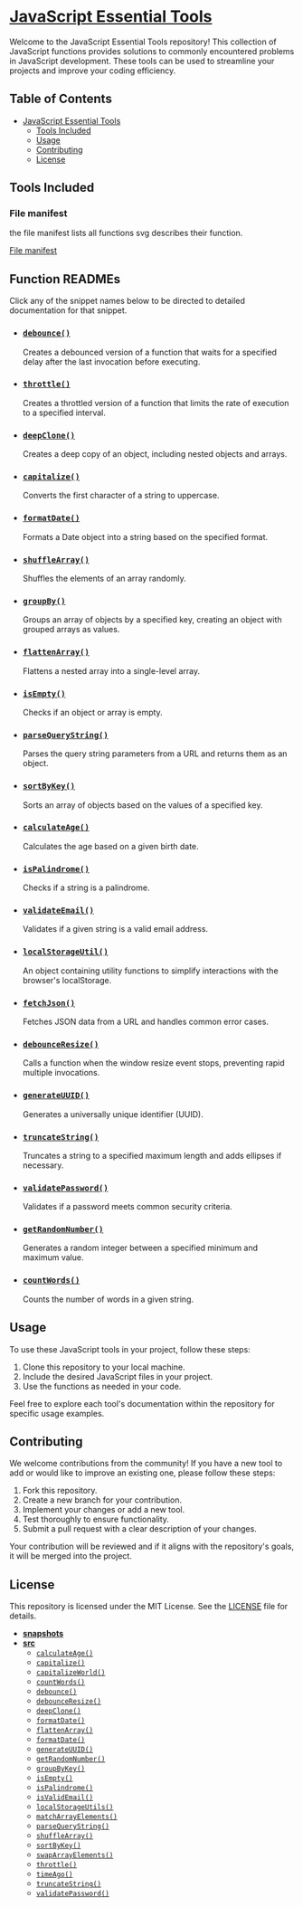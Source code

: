 # [JavaScript Essential Tools](phobiacide.github.io/toolbox/)

Welcome to the JavaScript Essential Tools repository! This collection of JavaScript functions provides solutions to commonly encountered problems in JavaScript development. These tools can be used to streamline your projects and improve your coding efficiency.

## Table of Contents

- [JavaScript Essential Tools](#javascript-essential-tools)
  - [Tools Included](#tools-included)
  - [Usage](#usage)
  - [Contributing](#contributing)
  - [License](#license)

## Tools Included

### File manifest

the file manifest lists all functions svg describes their  function. 

[File manifest](./fileManifest.json)

## Function READMEs

Click any of the snippet names below to be directed to detailed documentation for that snippet.

- ### [`debounce()`](./src/debounce.md)

  Creates a debounced version of a function that waits for a specified delay after the last invocation before executing.

- ### [`throttle()`](./src/throttle.md)

  Creates a throttled version of a function that limits the rate of execution to a specified interval.

- ### [`deepClone()`](./src/deepClone.md)

  Creates a deep copy of an object, including nested objects and arrays.

- ### [`capitalize()`](./src/capitalize.md)

  Converts the first character of a string to uppercase.

- ### [`formatDate()`](./src/formatDate.md)

  Formats a Date object into a string based on the specified format.

- ### [`shuffleArray()`](./src/shuffleArray.md)

  Shuffles the elements of an array randomly.

- ### [`groupBy()`](./src/groupBy.md)

  Groups an array of objects by a specified key, creating an object with grouped arrays as values.

- ### [`flattenArray()`](./src/flattenArray.md)

  Flattens a nested array into a single-level array.

- ### [`isEmpty()`](./src/isEmpty.md)

  Checks if an object or array is empty.

- ### [`parseQueryString()`](./src/parseQueryString.md)

  Parses the query string parameters from a URL and returns them as an object.

- ### [`sortByKey()`](./src/sortByKey.md)

  Sorts an array of objects based on the values of a specified key.

- ### [`calculateAge()`](./src/calculateAge.md)

  Calculates the age based on a given birth date.

- ### [`isPalindrome()`](./src/isPalindrome.md)

  Checks if a string is a palindrome.

- ### [`validateEmail()`](./src/validateEmail.md)

  Validates if a given string is a valid email address.

- ### [`localStorageUtil()`](./src/localStorageUtil.md)

  An object containing utility functions to simplify interactions with the browser's localStorage.

- ### [`fetchJson()`](./src/fetchJson.md)

  Fetches JSON data from a URL and handles common error cases.

- ### [`debounceResize()`](./src/debounceResize.md)

  Calls a function when the window resize event stops, preventing rapid multiple invocations.

- ### [`generateUUID()`](./src/generateUUID.md)

  Generates a universally unique identifier (UUID).

- ### [`truncateString()`](./src/truncateString.md)

  Truncates a string to a specified maximum length and adds ellipses if necessary.

- ### [`validatePassword()`](./src/validatePassword.md)

  Validates if a password meets common security criteria.

- ### [`getRandomNumber()`](./src/getRandomNumber.md)

  Generates a random integer between a specified minimum and maximum value.

- ### [`countWords()`](./src/countWords.md)

  Counts the number of words in a given string.

## Usage

To use these JavaScript tools in your project, follow these steps:

  1. Clone this repository to your local machine.
  2. Include the desired JavaScript files in your project.
  3. Use the functions as needed in your code.

Feel free to explore each tool's documentation within the repository for specific usage examples.

## Contributing

We welcome contributions from the community! If you have a new tool to add or would like to improve an existing one, please follow these steps:

  1. Fork this repository.
  2. Create a new branch for your contribution.
  3. Implement your changes or add a new tool.
  4. Test thoroughly to ensure functionality.
  5. Submit a pull request with a clear description of your changes.

Your contribution will be reviewed and if it aligns with the repository's goals, it will be merged into the project.

## License

This repository is licensed under the MIT License. See the [LICENSE](LICENSE) file for details.


<!-- tree generated by markdown-notes-tree starts here -->

- [**snapshots**](snapshots)
- [**src**](src)
    - [`calculateAge()`](src/calculateAge.md)
    - [`capitalize()`](src/capitalize.md)
    - [`capitalizeWorld()`](src/capitalizeWords.md)
    - [`countWords()`](src/countWords.md)
    - [`debounce()`](src/debounce.md)
    - [`debounceResize()`](src/debounceResize.md)
    - [`deepClone()`](src/deepClone.md)
    - [`formatDate()`](src/fetchJson.md)
    - [`flattenArray()`](src/flattenArray.md)
    - [`formatDate()`](src/formatDate.md)
    - [`generateUUID()`](src/generateUUID.md)
    - [`getRandomNumber()`](src/getRandomNumber.md)
    - [`groupByKey()`](src/groupByKey.md)
    - [`isEmpty()`](src/isEmpty.md)
    - [`isPalindrome()`](src/isPalindrome.md)
    - [`isValidEmail()`](src/isValidEmail.md)
    - [`localStorageUtils()`](src/localStorageUtils.md)
    - [`matchArrayElements()`](src/matchArrayElements.md)
    - [`parseQueryString()`](src/parseQueryString.md)
    - [`shuffleArray()`](src/shuffleArray.md)
    - [`sortByKey()`](src/sortByKey.md)
    - [`swapArrayElements()`](src/swapArrayElements.md)
    - [`throttle()`](src/throttle.md)
    - [`timeAgo()`](src/timeAgo.md)
    - [`truncateString()`](src/truncateString.md)
    - [`validatePassword()`](src/validatePassword.md)

<!-- tree generated by markdown-notes-tree ends here -->
